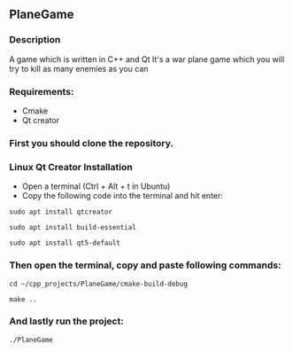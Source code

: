 ## PlaneGame

### Description

A game which is written in C++ and Qt
It's a war plane game which you will try to kill as many enemies as you can

### Requirements:
  + Cmake
  + Qt creator

### First you should clone the repository.

### Linux Qt Creator Installation
  + Open a terminal (Ctrl + Alt + t in Ubuntu)
  + Copy the following code into the terminal and hit enter:
  ```
  sudo apt install qtcreator
  ```
  ```
  sudo apt install build-essential
  ```
  ```
  sudo apt install qt5-default
  ```

### Then open the terminal, copy and paste following commands:
  ```
  cd ~/cpp_projects/PlaneGame/cmake-build-debug
  ```
  ```
  make ..
  ```
### And lastly run the project:
  ```
  ./PlaneGame
  ```
  
  




